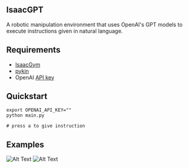 ## IsaacGPT
A robotic manipulation environment that uses OpenAI's GPT models to execute instructions given in natural language. 

## Requirements
- [IsaacGym](https://developer.nvidia.com/isaac-gym)
- [pykin](https://github.com/jdj2261/pykin) 
- OpenAI [API key](https://platform.openai.com/)

## Quickstart

    export OPENAI_API_KEY=""
    python main.py
    
    # press a to give instruction

## Examples

![Alt Text](assets/demo1_small.gif)
![Alt Text](assets/demo2_small.gif)
